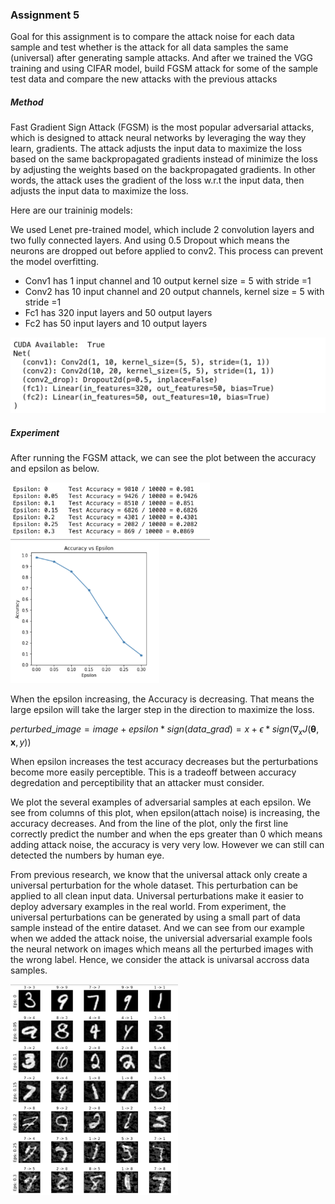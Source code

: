 ### Assignment 5

Goal for this assignment is to compare the attack noise for each data sample and test whether is the attack for all data samples the same (universal) after generating sample attacks. And after we trained the VGG training and using CIFAR model, build FGSM attack for some of the sample test data and compare the new attacks with the previous attacks  



##### Method 

Fast Gradient Sign Attack (FGSM) is the most popular adversarial attacks, which is designed to attack neural networks by leveraging the way they learn, gradients. The attack adjusts the input data to maximize the loss based on the same backpropagated gradients instead of minimize the loss by adjusting the weights based on the backpropagated gradients.  In other words, the attack uses the gradient of the loss w.r.t the input data, then adjusts the input data to maximize the loss.

Here are our traininig models:

We used Lenet pre-trained model, which include 2 convolution layers and two fully connected layers. And using 0.5 Dropout which means the neurons are dropped out before applied to conv2. This process can prevent the model overfitting. 

- Conv1 has 1 input channel and 10 output kernel size = 5 with stride =1
- Conv2 has 10 input channel and 20 output channels, kernel size = 5 with stride =1
- Fc1 has 320 input layers and 50 output layers 
- Fc2 has 50 input layers and 10 output layers 

<img src="${image}/image-20201214233812011.png" alt="image-20201214233812011" style="zoom:50%;" />

##### Experiment

After running the FGSM attack, we can see the plot between the accuracy and epsilon as below.

<img src="${image}/image-20201214234334871.png" alt="image-20201214234334871" style="zoom:33%;" /><img src="${image}/image-20201214234356564.png" alt="image-20201214234356564" style="zoom:33%;" />

When the epsilon increasing, the Accuracy is decreasing. That means the large epsilon will take the larger step in the direction to maximize the loss. 

$perturbed\_image = image + epsilon*sign(data\_grad) = x + \epsilon * sign(\nabla_{x} J(\mathbf{\theta}, \mathbf{x}, y))$

When epsilon increases the test accuracy decreases but the perturbations become more easily perceptible. This is a tradeoff between accuracy degredation and perceptibility that an attacker must consider.

We plot the several examples of adversarial samples at each epsilon. We see from columns of this plot, when epsilon(attach noise) is increasing, the accuracy decreases. And from the line of the plot, only the first line correctly predict the number and when the eps greater than 0 which means adding attack noise, the accuracy is very very low. However we can still can detected the numbers by human eye. 

From previous research, we know that the universal attack only create a universal perturbation for the whole dataset. This perturbation can be applied to all clean input data. Universal perturbations make it easier to deploy adversary examples in the real world. From experiment,  the universal perturbations can be generated by using a small part of data sample instead of the entire dataset. And we can see from our example when we added the attack noise, the universial adversarial example fools the neural network on images which means all the perturbed images with the wrong label. Hence, we consider the attack is univarsal accross data samples.



<img src="${image}/image-20201214234442027.png" alt="image-20201214234442027" style="zoom:33%;" />

